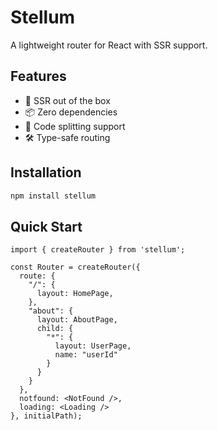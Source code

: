 # Stellum

A lightweight router for React with SSR support.

## Features
- 🚀 SSR out of the box
- 📦 Zero dependencies
- 🔄 Code splitting support
- 🛠️ Type-safe routing

## Installation
```bash
npm install stellum
```

## Quick Start
```tsx
import { createRouter } from 'stellum';

const Router = createRouter({
  route: {
    "/": {
      layout: HomePage,
    },
    "about": {
      layout: AboutPage,
      child: {
        "*": {
          layout: UserPage,
          name: "userId"
        }
      }
    }
  },
  notfound: <NotFound />,
  loading: <Loading />
}, initialPath);
